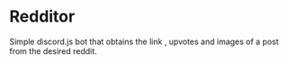 # Redditor
Simple discord.js bot that obtains the link , upvotes and images of a post from the desired reddit.

